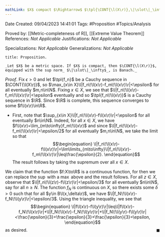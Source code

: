```yaml
---
mathLink: $X$ compact $\Rightarrow$ $\tpl{\CONT{\l(X\r)},\|\slot\|_\infty}$ Banach
---
```


<div class="topSpace"></div>

Date Created: 09/04/2023 14:41:01
Tags: #Proposition #Topics/Analysis

Proved by: [[Metric-completeness of R]], [[Extreme Value Theorem]]
References: _Not Applicable_
Justifications: _Not Applicable_

Specializations: _Not Applicable_
Generalizations: _Not Applicable_

``` ad-Proposition
title: Proposition.

_Let $X$ be a metric space. If $X$ is compact, then $\CONT{\l(X\r)}$, equipped with the sup norm_ $\|\slot\|_\infty$_, is Banach._

```

_Proof_. Fix $\epsilon>0$ and let $\tpl{f_n}$ be a Cauchy sequence in $\CONT{\l(X\r)}$, so $\max_{x\in X}\l|f_n\!\l(x\r)-f_m\!\l(x\r)\r|<\epsilon$ for all eventually $m,n\in\N$. Fixing $x\in X$, we see that $\l|f_n\!\l(x\r)-f_m\!\l(x\r)\r|<\epsilon$ eventually and so $\tpl{f_n\!\l(x\r)}$ is a Cauchy sequence in $\R$. Since $\R$ is complete, this sequence converges to some $f\l(x\r)\in\R$.
* First, note that $\sup_{x\in X}\l|f_n\!\l(x\r)-f\l(x\r)\r|<\epsilon$ for all eventually $n\in\N$. Indeed, for all $x\in X$, we have $f\l(x\r)=\lim_{m\to\infty}f_m\!\l(x\r)$ and since $\l|f_n\!\l(x\r)-f_m\!\l(x\r)\r|<\epsilon/2$ for all eventually $m,n\in\N$, we take the limit so that
$$\begin{equation}
    \l|f_n\!\l(x\r)-f\l(x\r)\r|=\lim\limits_{m\to\infty}\l|f_n\!\l(x\r)-f_m\!\l(x\r)\r|\leq\frac{\epsilon}{2}.
\end{equation}$$
The result follows by taking the supremum over all $x\in X$.

We claim that the function $f:X\to\R$ is a continuous function, for then we can replace the $\sup$ with a $\max$ above and the result follows. For all $z\in X$, observe that $\l|f_n\!\l(z\r)-f\l(z\r)\r|<\epsilon/3$ for all eventually $n\in\N$, say for all $n\geq N$. The function $f_N$ is continuous on $X$, so there exists some $\delta>0$ such that for all $y\in B\l(x,\delta\r)$, we have $\l|f_N\!\l(x\r)-f_N\!\l(y\r)\r|<\epsilon/3$. Using the triangle inequality, we see that
$$\begin{equation}
    \l|f\l(x\r)-f\l(y\r)\r|\leq\l|f\l(x\r)-f_N\!\l(x\r)\r|+\l|f_N\!\l(x\r)-f_N\!\l(y\r)\r|+\l|f_N\!\l(y\r)-f\l(y\r)\r|<\frac{\epsilon}{3}+\frac{\epsilon}{3}+\frac{\epsilon}{3}=\epsilon,
\end{equation}$$
as desired.<span style="float:right;">$\blacksquare$</span>
